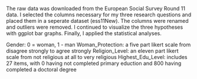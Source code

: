 The raw data was downloaded from the European Social Survey Round 11 data. I selected the columns necessary for my three research questions and placed them in a seperate dataset (ess11New). The columns were renamed and outliers were removed. I continued to visualize the three hypotheses with ggplot bar graphs. Finally, I applied the statistical analyses.
 
Gender: 0 = woman, 1 - man
Woman_Protection: a five part likert scale from disagree strongly to agree strongly
Religion_Level: an eleven part likert scale from not religious at all to very religious 
Highest_Edu_Level: includes 27 items, with 0 having not completed primary eduction and 800 having completed a doctoral degree 
